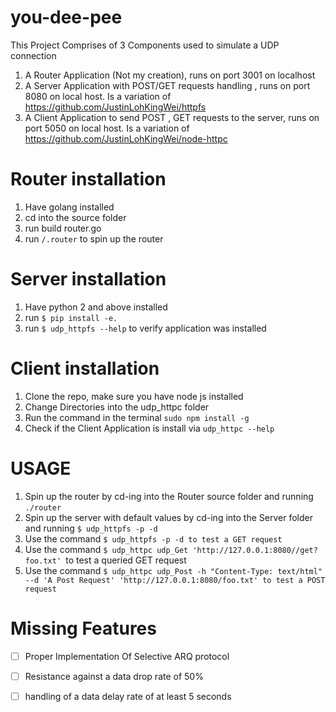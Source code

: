# you-dee-pee
This Project Comprises of 3 Components used to simulate a UDP connection 
1. A Router Application (Not my creation), runs on port 3001 on localhost
2. A Server Application with POST/GET requests handling , runs on port 8080 on local host. Is a variation of https://github.com/JustinLohKingWei/httpfs
3. A Client Application to send POST , GET requests to the server, runs on port 5050 on local host. Is a variation of https://github.com/JustinLohKingWei/node-httpc

# Router installation
1. Have golang installed
2. cd into the source folder
3. run build router.go
4. run `/.router` to spin up the router

# Server installation 
1. Have python 2 and above installed
2. run `$ pip install -e.`
3. run `$ udp_httpfs --help` to verify application was installed
# Client installation
1. Clone the repo, make sure you have node js installed
2. Change Directories into the udp_httpc folder
3. Run the command in the terminal `sudo npm install -g`
4. Check if the Client Application is install via `udp_httpc --help`

# USAGE
1. Spin up the router by cd-ing into the Router source folder and running `./router`
2. Spin up the server with default values by cd-ing into the Server folder and running `$ udp_httpfs -p -d`
3. Use the command `$ udp_httpfs -p -d to test a GET request`
4. Use the command `$ udp_httpc udp_Get 'http://127.0.0.1:8080//get?foo.txt' `to test a queried GET request
5. Use the command `$ udp_httpc udp_Post -h "Content-Type: text/html" --d 'A Post Request' 'http://127.0.0.1:8080/foo.txt' to test a POST request`

# Missing Features
- [ ] Proper Implementation Of Selective ARQ protocol
- [ ] Resistance against a data drop rate of 50%
- [ ] handling of a data delay rate of at least 5 seconds
 
